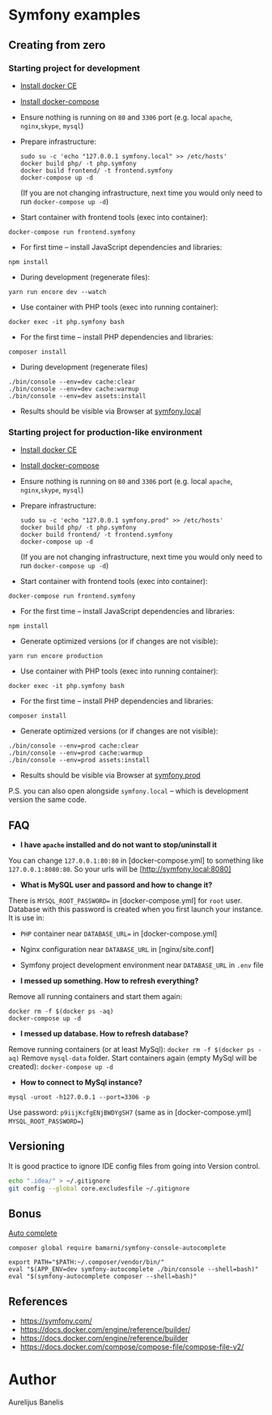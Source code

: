 Symfony examples
================

Creating from zero
------------------

### Starting project for development

* [Install docker CE](https://docs.docker.com/install/linux/docker-ce/ubuntu/)
* [Install docker-compose](https://docs.docker.com/compose/install/)
* Ensure nothing is running on `80` and `3306` port (e.g. local `apache`, `nginx`,`skype`, `mysql`)
* Prepare infrastructure:
  ```
  sudo su -c 'echo "127.0.0.1 symfony.local" >> /etc/hosts'
  docker build php/ -t php.symfony 
  docker build frontend/ -t frontend.symfony
  docker-compose up -d
  ```
  (If you are not changing infrastructure, next time you would only need to run `docker-compose up -d`)

* Start container with frontend tools (exec into container):
```
docker-compose run frontend.symfony
```
  * For first time – install JavaScript dependencies and libraries:
  ```
  npm install
  ```
  * During development (regenerate files):
  ```
  yarn run encore dev --watch
  ```

* Use container with PHP tools (exec into running container):
```
docker exec -it php.symfony bash
```
  * For the first time – install PHP dependencies and libraries:
  ```
  composer install
  ```
  * During development (regenerate files)
  ```
  ./bin/console --env=dev cache:clear
  ./bin/console --env=dev cache:warmup
  ./bin/console --env=dev assets:install
  ```

* Results should be visible via Browser at [symfony.local](http://symfony.local)


### Starting project for production-like environment

* [Install docker CE](https://docs.docker.com/install/linux/docker-ce/ubuntu/)
* [Install docker-compose](https://docs.docker.com/compose/install/)
* Ensure nothing is running on `80` and `3306` port (e.g. local `apache`, `nginx`,`skype`, `mysql`)
* Prepare infrastructure:
  ```
  sudo su -c 'echo "127.0.0.1 symfony.prod" >> /etc/hosts'
  docker build php/ -t php.symfony
  docker build frontend/ -t frontend.symfony
  docker-compose up -d
  ```
  (If you are not changing infrastructure, next time you would only need to run `docker-compose up -d`)

* Start container with frontend tools (exec into container):
```
docker-compose run frontend.symfony
```
  * For the first time – install JavaScript dependencies and libraries:
  ```
  npm install
  ```
  * Generate optimized versions (or if changes are not visible):
  ```
  yarn run encore production
  ```

* Use container with PHP tools (exec into running container):
```
docker exec -it php.symfony bash
```
  * For the first time – install PHP dependencies and libraries:
  ```
  composer install
  ```
  * Generate optimized versions (or if changes are not visible):
  ```
  ./bin/console --env=prod cache:clear
  ./bin/console --env=prod cache:warmup
  ./bin/console --env=prod assets:install
  ```

* Results should be visible via Browser at [symfony.prod](http://symfony.prod)

P.S. you can also open alongside `symfony.local` – which is development version the same code.


FAQ
---

* **I have `apache` installed and do not want to stop/uninstall it**

You can change `127.0.0.1:80:80` in [docker-compose.yml] to something like `127.0.0.1:8080:80`.
So your urls will be [http://symfony.local:8080]


* **What is MySQL user and passord and how to change it?**

There is `MYSQL_ROOT_PASSWORD=` in [docker-compose.yml] for `root` user.
Database with this password is created when you first launch your instance.
It is use in:

 * `PHP` container near `DATABASE_URL=` in [docker-compose.yml]
 * Nginx configuration near `DATABASE_URL` in [nginx/site.conf]
 * Symfony project development environment near `DATABASE_URL` in `.env` file


* **I messed up something. How to refresh everything?**

Remove all running containers and start them again:
```
docker rm -f $(docker ps -aq)
docker-compose up -d
```


* **I messed up database. How to refresh database?**

Remove running containers (or at least MySql): `docker rm -f $(docker ps -aq)`
Remove `mysql-data` folder.
Start containers again (empty MySql will be created): `docker-compose up -d`


* **How to connect to MySql instance?**

```
mysql -uroot -h127.0.0.1 --port=3306 -p
```

Use password: `p9iijKcfgENjBWDYgSH7` (same as in [docker-compose.yml] `MYSQL_ROOT_PASSWORD=`)

Versioning
----------

It is good practice to ignore IDE config files from going into Version control.

```bash
echo ".idea/" > ~/.gitignore
git config --global core.excludesfile ~/.gitignore
```

Bonus
-----

[Auto complete](https://github.com/bamarni/symfony-console-autocomplete)
```
composer global require bamarni/symfony-console-autocomplete
```
```
export PATH="$PATH:~/.composer/vendor/bin/"
eval "$(APP_ENV=dev symfony-autocomplete ./bin/console --shell=bash)"
eval "$(symfony-autocomplete composer --shell=bash)"
```

References
----------

* https://symfony.com/
* https://docs.docker.com/engine/reference/builder/
* https://docs.docker.com/engine/reference/builder
* https://docs.docker.com/compose/compose-file/compose-file-v2/

Author
======

Aurelijus Banelis
